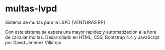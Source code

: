 # multas-lvpd
Sistema de multas para la LSPD [VENTURAS RP]

Con este sistema se espera una mayor rapidez y automatización a la hora de calcular multas. Desarrollado en HTML, CSS, Bootstrap 4.4 y JavaScript por David Jiménez Villarejo
